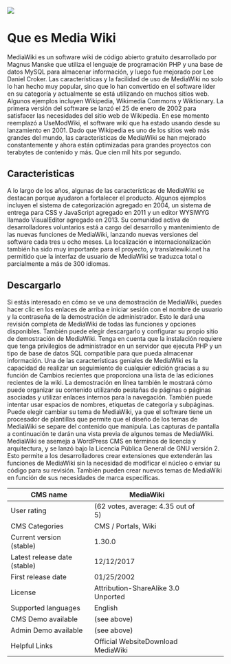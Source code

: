 ![](wiki.jpg)
















# Que es Media Wiki
MediaWiki es un software wiki de código abierto gratuito desarrollado por Magnus Manske que utiliza el lenguaje de programación PHP y una base de datos MySQL para almacenar información, y luego fue mejorado por Lee Daniel Croker. Las características y la facilidad de uso de MediaWiki no solo lo han hecho muy popular, sino que lo han convertido en el software líder en su categoría y actualmente se está utilizando en muchos sitios web. Algunos ejemplos incluyen Wikipedia, Wikimedia Commons y Wiktionary. La primera versión del software se lanzó el 25 de enero de 2002 para satisfacer las necesidades del sitio web de Wikipedia. En ese momento reemplazó a UseModWiki, el software wiki que ha estado usando desde su lanzamiento en 2001. Dado que Wikipedia es uno de los sitios web más grandes del mundo, las características de MediaWiki se han mejorado constantemente y ahora están optimizadas para grandes proyectos con terabytes de contenido y más. Que cien mil hits por segundo.

## Caracteristicas
A lo largo de los años, algunas de las características de MediaWiki se destacan porque ayudaron a fortalecer el producto. Algunos ejemplos incluyen el sistema de categorización agregado en 2004, un sistema de entrega para CSS y JavaScript agregado en 2011 y un editor WYSIWYG llamado VisualEditor agregado en 2013. Su comunidad activa de desarrolladores voluntarios está a cargo del desarrollo y mantenimiento de las nuevas funciones de MediaWiki, lanzando nuevas versiones del software cada tres u ocho meses. La localización e internacionalización también ha sido muy importante para el proyecto, y translatewiki.net ha permitido que la interfaz de usuario de MediaWiki se traduzca total o parcialmente a más de 300 idiomas.
## Descargarlo
Si estás interesado en cómo se ve una demostración de MediaWiki, puedes hacer clic en los enlaces de arriba e iniciar sesión con el nombre de usuario y la contraseña de la demostración de administrador. Esto le dará una revisión completa de MediaWiki de todas las funciones y opciones disponibles. También puede elegir descargarlo y configurar su propio sitio de demostración de MediaWiki. Tenga en cuenta que la instalación requiere que tenga privilegios de administrador en un servidor que ejecuta PHP y un tipo de base de datos SQL compatible para que pueda almacenar información. Una de las características geniales de MediaWiki es la capacidad de realizar un seguimiento de cualquier edición gracias a su función de Cambios recientes que proporciona una lista de las ediciones recientes de la wiki. La demostración en línea también le mostrará cómo puede organizar su contenido utilizando pestañas de páginas o páginas asociadas y utilizar enlaces internos para la navegación. También puede intentar usar espacios de nombres, etiquetas de categoría y subpáginas. Puede elegir cambiar su tema de MediaWiki, ya que el software tiene un procesador de plantillas que permite que el diseño de los temas de MediaWiki se separe del contenido que manipula. Las capturas de pantalla a continuación te darán una vista previa de algunos temas de MediaWiki. MediaWiki se asemeja a WordPress CMS en términos de licencia y arquitectura, y se lanzó bajo la Licencia Pública General de GNU versión 2. Esto permite a los desarrolladores crear extensiones que extenderán las funciones de MediaWiki sin la necesidad de modificar el núcleo o enviar su código para su revisión. También pueden crear nuevos temas de MediaWiki en función de sus necesidades de marca específicas.

| CMS name                     | MediaWiki                           |   |   |   |
|------------------------------|-------------------------------------|---|---|---|
| User rating                  |  (62 votes, average: 4.35 out of 5) |   |   |   |
| CMS Categories               | CMS / Portals, Wiki                 |   |   |   |
| Current version (stable)     | 1.30.0                              |   |   |   |
| Latest release date (stable) | 12/12/2017                          |   |   |   |
| First release date           | 01/25/2002                          |   |   |   |
| License                      | Attribution-ShareAlike 3.0 Unported |   |   |   |
| Supported languages          | English                             |   |   |   |
| CMS Demo available           |  (see above)                        |   |   |   |
| Admin Demo available         |  (see above)                        |   |   |   |
| Helpful Links                | Official WebsiteDownload MediaWiki  |   |   |   |
